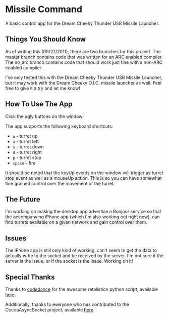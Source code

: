 Missile Command
================

A basic control app for the Dream Cheeky Thunder USB Missile Launcher.

Things You Should Know
----------------------

 As of writing this (09/27/2011), there are two branches for this project. The master branch contains code that was written for an ARC enabled compiler. The no_arc branch contains code that should work just fine with a non-ARC enabled compiler.

 I've only tested this with the Dream Cheeky Thunder USB Missile Launcher, but it may work with the Dream Cheeky O.I.C. missile launcher as well. Feel free to give it a try and let me know!

How To Use The App
------------------
 Click the ugly buttons on the window! 
 
 The app supports the following keyboard shortcuts:

 * `w` - turret up
 * `a` - turret left
 * `s` - turret down
 * `d` - turret right
 * `p` - turret stop
 * `space` - fire

It should be noted that the keyUp events on the window will trigger as turret stop event as well as a mouseUp action. This is so you can have somewhat fine grained control over the movement of the turret.

The Future
----------

 I'm working on making the desktop app advertise a Bonjour service so that the accompanying iPhone app (which I'm also working out right now), can find turrets available on a given network and gain control over them. 

Issues
-------

 The iPhone app is still only kind of working, can't seem to get the data to actually write to the socket and be received by the server. I'm not sure if the server is the issue, or if the socket is the issue. Working on it!

Special Thanks
---------------

 Thanks to [codedance]("https://github.com/codedance") for the awesome retaliation python script, available [here]("https://github.com/codedance/Retaliation").
 
 Additionally, thanks to everyone who has contributed to the CocoaAsyncSocket project, available [here]("http://code.google.com/p/cocoaasyncsocket/").